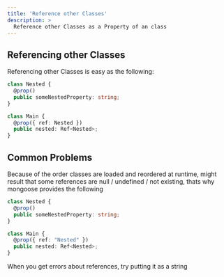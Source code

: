 ```yaml
---
title: 'Reference other Classes'
description: >
  Reference other Classes as a Property of an class
---
```


## Referencing other Classes

Referencing other Classes is easy as the following:

```ts
class Nested {
  @prop()
  public someNestedProperty: string;
}

class Main {
  @prop({ ref: Nested })
  public nested: Ref<Nested>;
}
```

## Common Problems

Because of the order classes are loaded and reordered at runtime, might result that some references are null / undefined / not existing, thats why mongoose provides the following

```ts
class Nested {
  @prop()
  public someNestedProperty: string;
}

class Main {
  @prop({ ref: "Nested" })
  public nested: Ref<Nested>;
}
```

When you get errors about references, try putting it as a string
